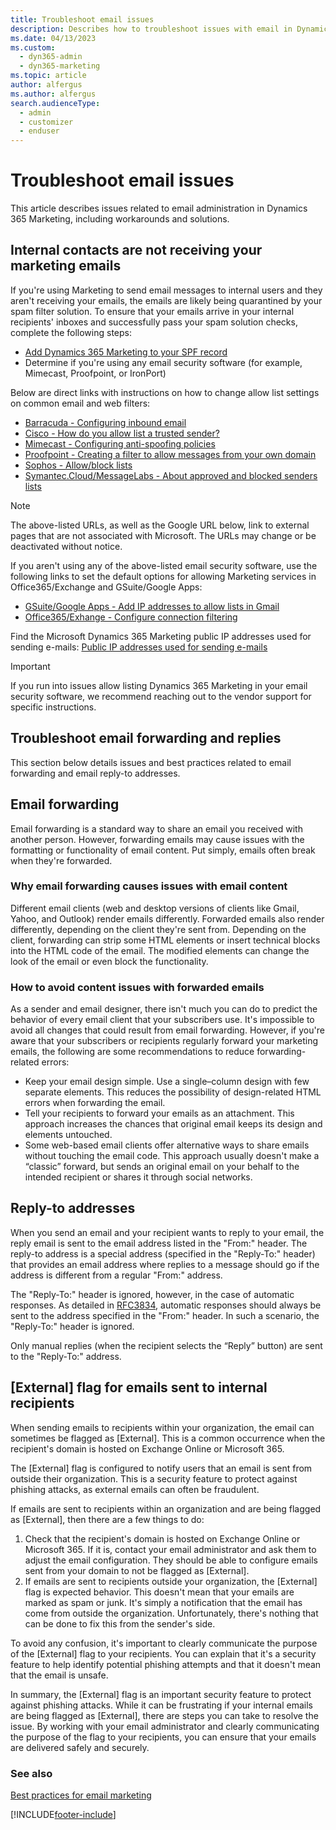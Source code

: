 ```yaml
---
title: Troubleshoot email issues
description: Describes how to troubleshoot issues with email in Dynamics 365 Marketing.
ms.date: 04/13/2023
ms.custom:
  - dyn365-admin
  - dyn365-marketing
ms.topic: article
author: alfergus
ms.author: alfergus
search.audienceType: 
  - admin
  - customizer
  - enduser
---
```


# Troubleshoot email issues

This article describes issues related to email administration in Dynamics 365 Marketing, including workarounds and solutions.

## Internal contacts are not receiving your marketing emails

If you're using Marketing to send email messages to internal users and they aren't receiving your emails, the emails are likely being quarantined by your spam filter solution. To ensure that your emails arrive in your internal recipients' inboxes and successfully pass your spam solution checks, complete the following steps:

- [Add Dynamics 365 Marketing to your SPF record](create-spf-record.md)
- Determine if you're using any email security software (for example, Mimecast, Proofpoint, or IronPort)

Below are direct links with instructions on how to change allow list settings on common email and web filters:

- [Barracuda - Configuring inbound email](https://campus.barracuda.com/product/essentials/download/10YQ/barracuda-email-security-service-configuring-inbound-email/)
- [Cisco - How do you allow list a trusted sender?](https://www.cisco.com/c/en/us/support/docs/security/email-security-appliance/118585-qa-esa-00.html)
- [Mimecast - Configuring anti-spoofing policies](https://community.mimecast.com/s/article/Configuring-Anti-Spoofing-Policies-1695615136#jive_content_id_Configuring_an_AntiSpoofing_Policy)
- [Proofpoint - Creating a filter to allow messages from your own domain](https://help.proofpoint.com/Proofpoint_Essentials/Creating_a_filter_to_allow_messages_from_your_own_domain)
- [Sophos - Allow/block lists](https://sea.sophos.com/webhelp/sea/tasks/ConfigPolAllowBlockLists.html)
- [Symantec.Cloud/MessageLabs - About approved and blocked senders lists](https://help.symantec.com/cs/EMAIL_WEB.CLOUD/EMAILSECURITYCLOUD/Toc216427001_v116575109/About-approved-and-blocked-senders-lists)

> [!NOTE]
The above-listed URLs, as well as the Google URL below, link to external pages that are not associated with Microsoft. The URLs may change or be deactivated without notice.

If you aren't using any of the above-listed email security software, use the following links to set the default options for allowing Marketing services in Office365/Exchange and GSuite/Google Apps:

- [GSuite/Google Apps - Add IP addresses to allow lists in Gmail](https://support.google.com/a/answer/60751)
- [Office365/Exhange - Configure connection filtering](/microsoft-365/security/office-365-security/configure-the-connection-filter-policy)

Find the Microsoft Dynamics 365 Marketing public IP addresses used for sending e-mails: [Public IP addresses used for sending e-mails](get-ready-email-marketing.md#public-ip-addresses-used-for-sending-e-mails)

> [!IMPORTANT]
> If you run into issues allow listing Dynamics 365 Marketing in your email security software, we recommend reaching out to the vendor support for specific instructions. 

## Troubleshoot email forwarding and replies

This section below details issues and best practices related to email forwarding and email reply-to addresses.

## Email forwarding

Email forwarding is a standard way to share an email you received with another person. However, forwarding emails may cause issues with the formatting or functionality of email content. Put simply, emails often break when they're forwarded.

### Why email forwarding causes issues with email content

Different email clients (web and desktop versions of clients like Gmail, Yahoo, and Outlook) render emails differently. Forwarded emails also render differently, depending on the client they're sent from. Depending on the client, forwarding can strip some HTML elements or insert technical blocks into the HTML code of the email. The modified elements can change the look of the email or even block the functionality.

### How to avoid content issues with forwarded emails

As a sender and email designer, there isn't much you can do to predict the behavior of every email client that your subscribers use. It's impossible to avoid all changes that could result from email forwarding. However, if you're aware that your subscribers or recipients regularly forward your marketing emails, the following are some recommendations to reduce forwarding-related errors:

- Keep your email design simple. Use a single–column design with few separate elements. This reduces the possibility of design-related HTML errors when forwarding the email.
- Tell your recipients to forward your emails as an attachment. This approach increases the chances that original email keeps its design and elements untouched.
- Some web-based email clients offer alternative ways to share emails without touching the email code. This approach usually doesn't make a “classic” forward, but sends an original email on your behalf to the intended recipient or shares it through social networks.

## Reply-to addresses

When you send an email and your recipient wants to reply to your email, the reply email is sent to the email address listed in the "From:" header. The reply-to address is a special address (specified in the "Reply-To:" header) that provides an email address where replies to a message should go if the address is different from a regular "From:" address.

The "Reply-To:" header is ignored, however, in the case of automatic responses. As detailed in [RFC3834](https://datatracker.ietf.org/doc/html/rfc3834), automatic responses should always be sent to the address specified in the "From:" header. In such a scenario, the "Reply-To:" header is ignored.

Only manual replies (when the recipient selects the “Reply” button) are sent to the "Reply-To:" address.

## [External] flag for emails sent to internal recipients

When sending emails to recipients within your organization, the email can sometimes be flagged as [External]. This is a common occurrence when the recipient's domain is hosted on Exchange Online or Microsoft 365.

The [External] flag is configured to notify users that an email is sent from outside their organization. This is a security feature to protect against phishing attacks, as external emails can often be fraudulent.

If emails are sent to recipients within an organization and are being flagged as [External], then there are a few things to do:

1. Check that the recipient's domain is hosted on Exchange Online or Microsoft 365. If it is, contact your email administrator and ask them to adjust the email configuration. They should be able to configure emails sent from your domain to not be flagged as [External].
1. If emails are sent to recipients outside your organization, the [External] flag is expected behavior. This doesn't mean that your emails are marked as spam or junk. It's simply a notification that the email has come from outside the organization. Unfortunately, there's nothing that can be done to fix this from the sender's side.

To avoid any confusion, it's important to clearly communicate the purpose of the [External] flag to your recipients. You can explain that it's a security feature to help identify potential phishing attempts and that it doesn't mean that the email is unsafe.

In summary, the [External] flag is an important security feature to protect against phishing attacks. While it can be frustrating if your internal emails are being flagged as [External], there are steps you can take to resolve the issue. By working with your email administrator and clearly communicating the purpose of the flag to your recipients, you can ensure that your emails are delivered safely and securely.

### See also

[Best practices for email marketing](get-ready-email-marketing.md)  

[!INCLUDE[footer-include](../includes/footer-banner.md)]
